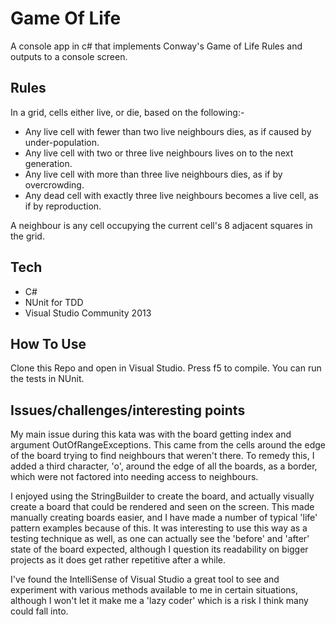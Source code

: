 Game Of Life
============
A console app in c# that implements Conway's Game of Life Rules and outputs to a
console screen.


Rules
-----
In a grid, cells either live, or die, based on the following:-
  * Any live cell with fewer than two live neighbours dies, as if caused by under-population.
  * Any live cell with two or three live neighbours lives on to the next generation.
  * Any live cell with more than three live neighbours dies, as if by overcrowding.
  * Any dead cell with exactly three live neighbours becomes a live cell, as if by reproduction.

A neighbour is any cell occupying the current cell's 8 adjacent squares in the grid.

Tech
-----

 * C#
 * NUnit for TDD
 * Visual Studio Community 2013

 How To Use
 -----------
 Clone this Repo and open in Visual Studio. Press f5 to compile.
 You can run the tests in NUnit.

 Issues/challenges/interesting points
 ------------------------
 My main issue during this kata was with the board getting index and argument
 OutOfRangeExceptions. This came from the cells around the edge of the board
 trying to find neighbours that weren't there. To remedy this, I added a third character, 'o', around
 the edge of all the boards, as a border, which were not factored into needing access to neighbours.

 I enjoyed using the StringBuilder to create the board, and actually visually
 create a board that could be rendered and seen on the screen. This made manually creating
 boards easier, and I have made a number of typical 'life' pattern examples because of this.
 It was interesting to use this way as a testing technique as well, as one can actually see the
 'before' and 'after' state of the board expected, although I question its readability on bigger
 projects as it does get rather repetitive after a while.

 I've found the IntelliSense of Visual Studio a great tool to see and experiment with various
 methods available to me in certain situations, although I won't let it make me a 'lazy coder' which
 is a risk I think many could fall into.
